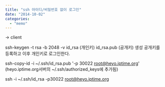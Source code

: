 ```yaml
---
title: "ssh 아이디/비밀번호 없이 로그인"
date: "2014-10-02"
categories: 
  - "memo"
---
```


\-> client

ssh-keygen -t rsa -b 2048 -v id\_rsa (개인키) id\_rsa.pub (공개키) 생성 공개키를 등록하고 이후 개인키로 로그인한다.

ssh-copy-id -i ~/.ssh/id\_rsa.pub '-p 30022 root@heyo.iptime.org' (heyo.iptime.org서버의 ~/.ssh/authorized\_keys에 추가됨)

ssh -i ~/.ssh/id\_rsa -p30022 root@heyo.iptime.org
